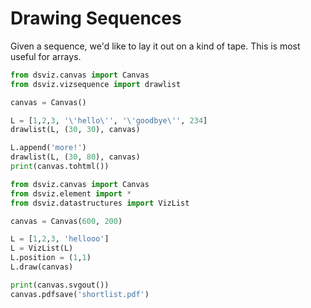# Drawing Sequences

Given a sequence, we'd like to lay it out on a kind of tape.
This is most useful for arrays.

```python {cmd output=html}
from dsviz.canvas import Canvas
from dsviz.vizsequence import drawlist

canvas = Canvas()

L = [1,2,3, '\'hello\'', '\'goodbye\'', 234]
drawlist(L, (30, 30), canvas)

L.append('more!')
drawlist(L, (30, 80), canvas)
print(canvas.tohtml())
```

```python {cmd output="html"}
from dsviz.canvas import Canvas
from dsviz.element import *
from dsviz.datastructures import VizList

canvas = Canvas(600, 200)

L = [1,2,3, 'hellooo']
L = VizList(L)
L.position = (1,1)
L.draw(canvas)

print(canvas.svgout())
canvas.pdfsave('shortlist.pdf')
```

<!-- ![A simple list](./list_example.png) -->
